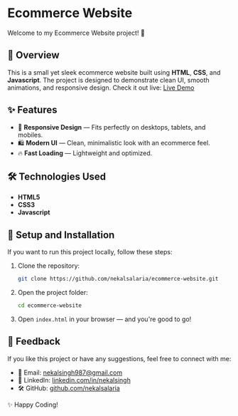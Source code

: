 # Ecommerce Website

Welcome to my Ecommerce Website project! 🎉

## 🌟 Overview
This is a small yet sleek ecommerce website built using **HTML**, **CSS**, and **Javascript**. The project is designed to demonstrate clean UI, smooth animations, and responsive design. Check it out live: [Live Demo](https://ecommerce-zeta-two-98.vercel.app/)

## ✨ Features
- 🎯 **Responsive Design** — Fits perfectly on desktops, tablets, and mobiles.
- 🛍️ **Modern UI** — Clean, minimalistic look with an ecommerce feel.
- 🔥 **Fast Loading** — Lightweight and optimized.

## 🛠️ Technologies Used
- **HTML5**
- **CSS3**
- **Javascript**

## 📁 Setup and Installation
If you want to run this project locally, follow these steps:

1. Clone the repository:
   ```bash
   git clone https://github.com/nekalsalaria/ecommerce-website.git
   ```

2. Open the project folder:
   ```bash
   cd ecommerce-website
   ```

3. Open `index.html` in your browser — and you're good to go!

## 💬 Feedback
If you like this project or have any suggestions, feel free to connect with me:
- 📧 Email: [nekalsingh987@gmail.com](mailto:nekalsingh987@gmail.com)
- 💼 LinkedIn: [linkedin.com/in/nekalsingh](https://www.linkedin.com/in/nekalsingh)
- 🛠️ GitHub: [github.com/nekalsalaria](https://github.com/nekalsalaria)

✨ Happy Coding!

